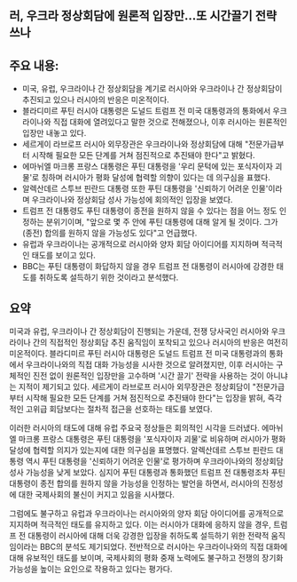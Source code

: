 ## 러, 우크라 정상회담에 원론적 입장만…또 시간끌기 전략 쓰나

## 주요 내용:
*   미국, 유럽, 우크라이나 간 정상회담을 계기로 러시아와 우크라이나 간 정상회담이 추진되고 있으나 러시아의 반응은 미온적이다.
*   블라디미르 푸틴 러시아 대통령은 도널드 트럼프 전 미국 대통령과의 통화에서 우크라이나와 직접 대화에 열려있다고 말한 것으로 전해졌으나, 이후 러시아는 원론적인 입장만 내놓고 있다.
*   세르게이 라브로프 러시아 외무장관은 우크라이나와 정상회담에 대해 "전문가급부터 시작해 필요한 모든 단계를 거쳐 점진적으로 추진돼야 한다"고 밝혔다.
*   에마뉘엘 마크롱 프랑스 대통령은 푸틴 대통령을 '우리 문턱에 있는 포식자이자 괴물'로 칭하며 러시아가 평화 달성에 협력할 의향이 있다는 데 의구심을 표했다.
*   알렉산데르 스투브 핀란드 대통령 또한 푸틴 대통령을 '신뢰하기 어려운 인물'이라며 우크라이나와 정상회담 성사 가능성에 회의적인 입장을 보였다.
*   트럼프 전 대통령도 푸틴 대통령이 종전을 원하지 않을 수 있다는 점을 어느 정도 인정하는 분위기이며, "앞으로 몇 주 안에 푸틴 대통령에 대해 알게 될 것이다. 그가 (종전) 합의를 원하지 않을 가능성도 있다"고 언급했다.
*   유럽과 우크라이나는 공개적으로 러시아와 양자 회담 아이디어를 지지하며 적극적인 태도를 보이고 있다.
*   BBC는 푸틴 대통령이 화답하지 않을 경우 트럼프 전 대통령이 러시아에 강경한 태도를 취하도록 설득하기 위한 것이라고 분석했다.

## 요약

미국과 유럽, 우크라이나 간 정상회담이 진행되는 가운데, 전쟁 당사국인 러시아와 우크라이나 간의 직접적인 정상회담 추진 움직임이 포착되고 있으나 러시아의 반응은 여전히 미온적이다. 블라디미르 푸틴 러시아 대통령은 도널드 트럼프 전 미국 대통령과의 통화에서 우크라이나와의 직접 대화 가능성을 시사한 것으로 알려졌지만, 이후 러시아는 구체적인 진전 없이 원론적인 입장만을 고수하며 '시간 끌기' 전략을 사용하는 것이 아니냐는 지적이 제기되고 있다. 세르게이 라브로프 러시아 외무장관은 정상회담이 "전문가급부터 시작해 필요한 모든 단계를 거쳐 점진적으로 추진돼야 한다"는 입장을 밝혀, 즉각적인 고위급 회담보다는 절차적 접근을 선호하는 태도를 보였다.

이러한 러시아의 태도에 대해 유럽 주요국 정상들은 회의적인 시각을 드러냈다. 에마뉘엘 마크롱 프랑스 대통령은 푸틴 대통령을 '포식자이자 괴물'로 비유하며 러시아가 평화 달성에 협력할 의지가 있는지에 대한 의구심을 표명했다. 알렉산데르 스투브 핀란드 대통령 역시 푸틴 대통령을 '신뢰하기 어려운 인물'로 평가하며 우크라이나와의 정상회담 성사 가능성을 낮게 보았다. 심지어 푸틴 대통령과 통화했던 트럼프 전 대통령조차 푸틴 대통령이 종전 합의를 원하지 않을 가능성을 인정하는 발언을 하면서, 러시아의 진정성에 대한 국제사회의 불신이 커지고 있음을 시사했다.

그럼에도 불구하고 유럽과 우크라이나는 러시아와의 양자 회담 아이디어를 공개적으로 지지하며 적극적인 태도를 유지하고 있다. 이는 러시아가 대화에 응하지 않을 경우, 트럼프 전 대통령이 러시아에 대해 더욱 강경한 입장을 취하도록 설득하기 위한 전략적 움직임이라는 BBC의 분석도 제기되었다. 전반적으로 러시아는 우크라이나와의 직접 대화에 대해 유보적인 태도를 보이며, 국제사회의 평화 중재 노력에도 불구하고 전쟁의 장기화 가능성을 높이는 요인으로 작용하고 있다는 평가다.